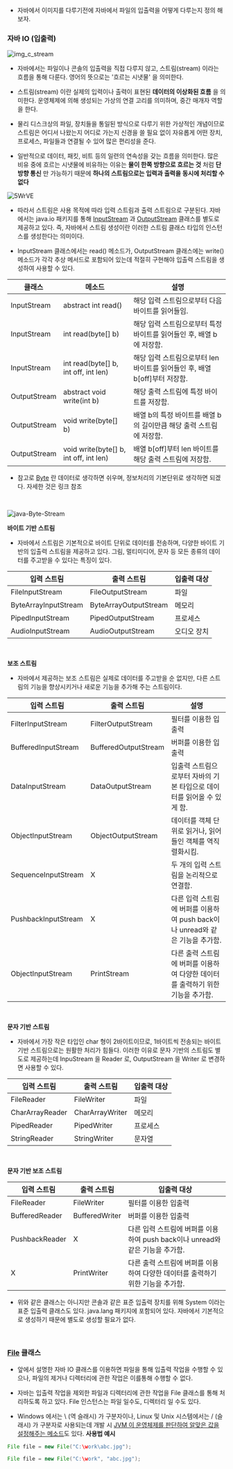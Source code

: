 - 자바에서 이미지를 다루기전에 자바에서 파일의 입출력을 어떻게 다루는지 정의 해보자.

### 자바 IO (입출력)

![img_c_stream](https://user-images.githubusercontent.com/50399804/118989209-d0065c00-b9bc-11eb-950c-22092a35848a.png)

- 자바에서는 파일이나 콘솔의 입출력을 직접 다루지 않고, 스트림(stream) 이라는 흐름을 통해 다룬다. 영어의 뜻으로는 '흐르는 시냇물' 을 의미한다.

- 스트림(stream) 이란 실제의 입력이나 출력이 표현된 **데이터의 이상화된 흐름** 을 의미한다. 운영체제에 의해 생성되는 가상의 연결 고리를 의미하며, 중간 매개자 역할을 한다.

- 물리 디스크상의 파일, 장치들을 통일된 방식으로 다루기 위한 가상적인 개념이므로 스트림은 어디서 나왔는지 어디로 가는지 신경을 쓸 필요 없이 자유롭게 어떤 장치, 프로세스, 파일들과 연결될 수 있어 많은 편리성을 준다.

- 일반적으로 데이터, 패킷, 비트 등의 일련의 연속성을 갖는 흐름을 의미한다. 많은 비유 중에 흐르는 시냇물에 비유하는 이유는 **물이 한쪽 방향으로 흐르는 것** 처럼 **단방향 통신** 만 가능하기 때문에 **하나의 스트림으로는 입력과 출력을 동시에 처리할 수 없다**

![5WrVE](https://user-images.githubusercontent.com/50399804/118990406-d2b58100-b9bd-11eb-9905-6f969a8280bd.png)

- 따라서 스트림은 사용 목적에 따라 입력 스트림과 출력 스트림으로 구분된다. 자바에서는 java.io 패키지를 통해 [InputStream](https://docs.oracle.com/javase/8/docs/api/java/io/InputStream.html) 과 [OutputStream](https://docs.oracle.com/javase/8/docs/api/java/io/OutputStream.html) 클래스를 별도로 제공하고 있다. 즉, 자바에서 스트림 생성이란 이러한 스트림 클래스 타입의 인스턴스를 생성한다는 의미이다.

- InputStream 클래스에서는 read() 메소드가, OutputStream 클래스에는 write() 메소드가 각각 추상 메서드로 포함되어 있는데 적절히 구현해야 입출력 스트림을 생성하여 사용할 수 있다.

| 클래스       | 메소드                                 | 설명                                                                       |
| ------------ | -------------------------------------- | -------------------------------------------------------------------------- |
| InputStream  | abstract int read()                    | 해당 입력 스트림으로부터 다음 바이트를 읽어들임.                           |
| InputStream  | int read(byte[] b)                     | 해당 입력 스트림으로부터 특정 바이트를 읽어들인 후, 배열 b에 저장함.       |
| InputStream  | int read(byte[] b, int off, int len)   | 해당 입력 스트림으로부터 len 바이트를 읽어들인 후, 배열 b[off]부터 저장함. |
| OutputStream | abstract void write(int b)             | 해당 출력 스트림에 특정 바이트를 저장함.                                   |
| OutputStream | void write(byte[] b)                   | 배열 b의 특정 바이트를 배열 b의 길이만큼 해당 출력 스트림에 저장함.        |
| OutputStream | void write(byte[] b, int off, int len) | 배열 b[off]부터 len 바이트를 해당 출력 스트림에 저장함.                    |

- 참고로 [Byte](https://namu.wiki/w/%EB%B0%94%EC%9D%B4%ED%8A%B8) 란 데이터로 생각하면 쉬우며, 정보처리의 기본단위로 생각하면 되겠다. 자세한 것은 링크 참조

<br>

![java-Byte-Stream](https://user-images.githubusercontent.com/50399804/118994725-88360380-b9c1-11eb-8ddd-90d686efe9dc.png)

**바이트 기반 스트림**

- 자바에서 스트림은 기본적으로 바이트 단위로 데이터를 전송하며, 다양한 바이트 기반의 입출력 스트림을 제공하고 있다. 그림, 멀티미디어, 문자 등 모든 종류의 데이터를 주고받을 수 있다는 특징이 있다.

| 입력 스트림          | 출력 스트림           | 입출력 대상 |
| -------------------- | --------------------- | ----------- |
| FileInputStream      | FileOutputStream      | 파일        |
| ByteArrayInputStream | ByteArrayOutputStream | 메모리      |
| PipedInputStream     | PipedOutputStream     | 프로세스    |
| AudioInputStream     | AudioOutputStream     | 오디오 장치 |

<br>

**보조 스트림**

- 자바에서 제공하는 보조 스트림은 실제로 데이터를 주고받을 순 없지만, 다른 스트림의 기능을 향상시키거나 새로운 기능을 추가해 주는 스트림이다.

| 입력 스트림         | 출력 스트림          | 설명                                                                            |
| ------------------- | -------------------- | ------------------------------------------------------------------------------- |
| FilterInputStream   | FilterOutputStream   | 필터를 이용한 입출력                                                            |
| BufferedInputStream | BufferedOutputStream | 버퍼를 이용한 입출력                                                            |
| DataInputStream     | DataOutputStream     | 입출력 스트림으로부터 자바의 기본 타입으로 데이터를 읽어올 수 있게 함.          |
| ObjectInputStream   | ObjectOutputStream   | 데이터를 객체 단위로 읽거나, 읽어 들인 객체를 역직렬화시킴.                     |
| SequenceInputStream | X                    | 두 개의 입력 스트림을 논리적으로 연결함.                                        |
| PushbackInputStream | X                    | 다른 입력 스트림에 버퍼를 이용하여 push back이나 unread와 같은 기능을 추가함.   |
| ObjectInputStream   | PrintStream          | 다른 출력 스트림에 버퍼를 이용하여 다양한 데이터를 출력하기 위한 기능을 추가함. |

<br>

**문자 기반 스트림**

- 자바에서 가장 작은 타입인 char 형이 2바이트이므로, 1바이트씩 전송되는 바이트 기반 스트림으로는 원활한 처리가 힘들다. 이러한 이유로 문자 기반의 스트림도 별도로 제공하는데 InpuStream 을 Reader 로, OutputStream 을 Writer 로 변경하면 사용할 수 있다.

| 입력 스트림     | 출력 스트림     | 입출력 대상 |
| --------------- | --------------- | ----------- |
| FileReader      | FileWriter      | 파일        |
| CharArrayReader | CharArrayWriter | 메모리      |
| PipedReader     | PipedWriter     | 프로세스    |
| StringReader    | StringWriter    | 문자열      |

<br>

**문자 기반 보조 스트림**

| 입력 스트림    | 출력 스트림    | 입출력 대상                                                                     |
| -------------- | -------------- | ------------------------------------------------------------------------------- |
| FileReader     | FileWriter     | 필터를 이용한 입출력                                                            |
| BufferedReader | BufferedWriter | 버퍼를 이용한 입출력                                                            |
| PushbackReader | X              | 다른 입력 스트림에 버퍼를 이용하여 push back이나 unread와 같은 기능을 추가함.   |
| X              | PrintWriter    | 다른 출력 스트림에 버퍼를 이용하여 다양한 데이터를 출력하기 위한 기능을 추가함. |

- 위와 같은 클래스는 아니지만 콘솔과 같은 표준 입출력 장치를 위해 System 이라는 표준 입출력 클래스도 있다. java.lang 패키지에 포함되어 있다. 자바에서 기본적으로 생성하기 때문에 별도로 생성할 필요가 없다.

<br>

### [File](https://docs.oracle.com/javase/8/docs/api/java/io/File.html) 클래스

- 앞에서 설명한 자바 IO 클래스를 이용하면 파일을 통해 입출력 작업을 수행할 수 있으나, 파일의 제거나 디렉터리에 관한 작업은 이를통해 수행할 수 없다.

- 자바는 입출력 작업을 제외한 파일과 디렉터리에 관한 작업을 File 클래스를 통해 처리하도록 하고 있다. File 인스턴스는 파일 일수도, 디렉터리 일 수도 있다.

- Windows 에서는 \ (역 슬래시) 가 구분자이나, Linux 및 Unix 시스템에서는 / (슬래시) 가 구분자로 사용되는데 개발 시 [JVM 이 운영체제를 판단하여 알맞은 값을 설정해주는 메소드](https://docs.oracle.com/javase/8/docs/api/java/io/File.html#separator)도 있다.
  **사용법 예시**

```java
File file = new File("C:\work\abc.jpg");

File file = new File("C:\work", "abc.jpg");
```
